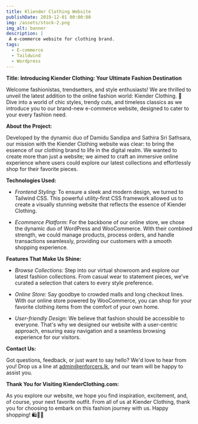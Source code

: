 ```yaml
---
title: Kliender Clothing Website
publishDate: 2019-12-01 00:00:00
img: /assets/stock-2.png
img_alt: banner
description: |
 A e-commerce website for clothing brand. 
tags:
  - E-commerce
  - Taildwind
  - Wordpress
---
```


**Title: Introducing Kiender Clothing: Your Ultimate Fashion Destination**

Welcome fashionistas, trendsetters, and style enthusiasts! We are thrilled to unveil the latest addition to the online fashion world: Kiender Clothing. 🎉 Dive into a world of chic styles, trendy cuts, and timeless classics as we introduce you to our brand-new e-commerce website, designed to cater to your every fashion need.

**About the Project:**

Developed by the dynamic duo of Damidu Sandipa and Sathira Sri Sathsara, our mission with the Kiender Clothing website was clear: to bring the essence of our clothing brand to life in the digital realm. We wanted to create more than just a website; we aimed to craft an immersive online experience where users could explore our latest collections and effortlessly shop for their favorite pieces.

**Technologies Used:**

- *Frontend Styling:* To ensure a sleek and modern design, we turned to Tailwind CSS. This powerful utility-first CSS framework allowed us to create a visually stunning website that reflects the essence of Kiender Clothing.

- *Ecommerce Platform:* For the backbone of our online store, we chose the dynamic duo of WordPress and WooCommerce. With their combined strength, we could manage products, process orders, and handle transactions seamlessly, providing our customers with a smooth shopping experience.

**Features That Make Us Shine:**

- *Browse Collections:* Step into our virtual showroom and explore our latest fashion collections. From casual wear to statement pieces, we've curated a selection that caters to every style preference.

- *Online Store:* Say goodbye to crowded malls and long checkout lines. With our online store powered by WooCommerce, you can shop for your favorite clothing items from the comfort of your own home.

- *User-friendly Design:* We believe that fashion should be accessible to everyone. That's why we designed our website with a user-centric approach, ensuring easy navigation and a seamless browsing experience for our visitors.

**Contact Us:**

Got questions, feedback, or just want to say hello? We'd love to hear from you! Drop us a line at admin@enforcers.lk, and our team will be happy to assist you.

**Thank You for Visiting KienderClothing.com:**

As you explore our website, we hope you find inspiration, excitement, and, of course, your next favorite outfit. From all of us at Kiender Clothing, thank you for choosing to embark on this fashion journey with us. Happy shopping! 🛍️👗✨